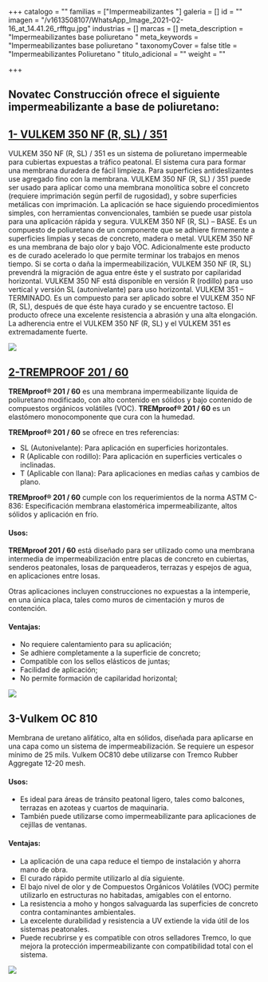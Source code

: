 +++
catalogo = ""
familias = ["Impermeabilizantes  "]
galeria = []
id = ""
imagen = "/v1613508107/WhatsApp_Image_2021-02-16_at_14.41.26_rfftgu.jpg"
industrias = []
marcas = []
meta_description = "Impermeabilizantes base poliuretano "
meta_keywords = "Impermeabilizantes base poliuretano "
taxonomyCover = false
title = "Impermeabilizantes Poliuretano "
titulo_adicional = ""
weight = ""

+++
## Novatec Construcción ofrece el siguiente impermeabilizante a base de poliuretano:

## [**1- VULKEM 350 NF (R, SL) / 351**](https://www.toxement.com.co/media/2874/vulkem-350-nf-r-sl-351.pdf)

VULKEM 350 NF (R, SL) / 351 es un sistema de poliuretano impermeable para cubiertas expuestas a tráfico peatonal. El sistema cura para formar una membrana duradera de fácil limpieza. Para superficies antideslizantes use agregado fino con la membrana. VULKEM 350 NF (R, SL) / 351 puede ser usado para aplicar como una membrana monolítica sobre el concreto (requiere imprimación según perfil de rugosidad), y sobre superficies metálicas con imprimación. La aplicación se hace siguiendo procedimientos simples, con herramientas convencionales, también se puede usar pistola para una aplicación rápida y segura. VULKEM 350 NF (R, SL) – BASE. Es un compuesto de poliuretano de un componente que se adhiere firmemente a superficies limpias y secas de concreto, madera o metal. VULKEM 350 NF es una membrana de bajo olor y bajo VOC. Adicionalmente este producto es de curado acelerado lo que permite terminar los trabajos en menos tiempo. Si se corta o daña la impermeabilización, VULKEM 350 NF (R, SL) prevendrá la migración de agua entre éste y el sustrato por capilaridad horizontal. VULKEM 350 NF está disponible en versión R (rodillo) para uso vertical y versión SL (autonivelante) para uso horizontal. VULKEM 351 – TERMINADO. Es un compuesto para ser aplicado sobre el VULKEM 350 NF (R, SL), después de que éste haya curado y se encuentre tactoso. El producto ofrece una excelente resistencia a abrasión y una alta elongación. La adherencia entre el VULKEM 350 NF (R, SL) y el VULKEM 351 es extremadamente fuerte.

![](https://res.cloudinary.com/drnun7bay/image/upload/v1616785685/WhatsApp_Image_2021-03-26_at_13.07.12_ydfwrw.jpg)

## [**2-TREMPROOF 201 / 60**](https://www.toxement.com.co/productos/portafolio-productos/impermeabilizaci%C3%B3n-de-placas-y-cubiertas/impermeabilizantes-base-poliuretano/?prodId=1499)

**TREMproof® 201 / 60** es una membrana impermeabilizante líquida de poliuretano modificado, con alto contenido en sólidos y bajo contenido de compuestos orgánicos volátiles (VOC). **TREMproof® 201 / 60** es un elastómero monocomponente que cura con la humedad.

**TREMproof® 201 / 60** se ofrece en tres referencias:

* SL (Autonivelante): Para aplicación en superficies horizontales.
* R (Aplicable con rodillo): Para aplicación en superficies verticales o inclinadas.
* T (Aplicable con llana): Para aplicaciones en medias cañas y cambios de plano.

**TREMproof® 201 / 60** cumple con los requerimientos de la norma ASTM C-836: Especificación membrana elastomérica impermeabilizante, altos sólidos y aplicación en frío.

#### **Usos:**

**TREMproof 201 / 60** está diseñado para ser utilizado como una membrana intermedia de impermeabilización entre placas de concreto en cubiertas, senderos peatonales, losas de parqueaderos, terrazas y espejos de agua, en aplicaciones entre losas.

Otras aplicaciones incluyen construcciones no expuestas a la intemperie, en una única placa, tales como muros de cimentación y muros de contención.

#### **Ventajas:**

* No requiere calentamiento para su aplicación;
* Se adhiere completamente a la superficie de concreto;
* Compatible con los sellos elásticos de juntas;
* Facilidad de aplicación;
* No permite formación de capilaridad horizontal;

![](https://res.cloudinary.com/drnun7bay/image/upload/v1617040582/WhatsApp_Image_2021-03-29_at_11.55.37_btgiv5.jpg)

## **3-Vulkem OC 810**

Membrana de uretano alifático, alta en sólidos, diseñada para aplicarse en una capa como un sistema de impermeabilización. Se requiere un espesor mínimo de 25 mils. Vulkem OC810 debe utilizarse con Tremco Rubber Aggregate 12-20 mesh.

#### **Usos:**

* Es ideal para áreas de tránsito peatonal ligero, tales como balcones, terrazas en azoteas y cuartos de maquinaria.
* También puede utilizarse como impermeabilizante para aplicaciones de cejillas de ventanas.

#### **Ventajas:**

* La aplicación de una capa reduce el tiempo de instalación y ahorra mano de obra.
* El curado rápido permite utilizarlo al día siguiente.
* El bajo nivel de olor y de Compuestos Orgánicos Volátiles (VOC) permite utilizarlo en estructuras no habitadas, amigables con el entorno.
* La resistencia a moho y hongos salvaguarda las superficies de concreto contra contaminantes ambientales.
* La excelente durabilidad y resistencia a UV extiende la vida útil de los sistemas peatonales.
* Puede recubrirse y es compatible con otros selladores Tremco, lo que mejora la protección impermeabilizante con compatibilidad total con el sistema.

![](https://res.cloudinary.com/drnun7bay/image/upload/v1617041504/WhatsApp_Image_2021-03-29_at_12.10.44_g8etz6.jpg)